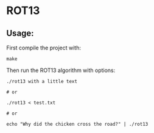 # ROT13

## Usage:

First compile the project with:

```
make
```

Then run the ROT13 algorithm with options:

```
./rot13 with a little text

# or

./rot13 < test.txt

# or

echo "Why did the chicken cross the road?" | ./rot13

```